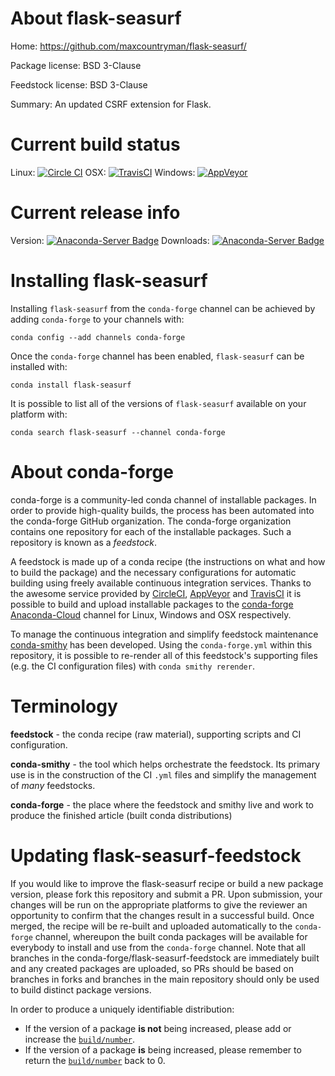 About flask-seasurf
===================

Home: https://github.com/maxcountryman/flask-seasurf/

Package license: BSD 3-Clause

Feedstock license: BSD 3-Clause

Summary: An updated CSRF extension for Flask.



Current build status
====================

Linux: [![Circle CI](https://circleci.com/gh/conda-forge/flask-seasurf-feedstock.svg?style=shield)](https://circleci.com/gh/conda-forge/flask-seasurf-feedstock)
OSX: [![TravisCI](https://travis-ci.org/conda-forge/flask-seasurf-feedstock.svg?branch=master)](https://travis-ci.org/conda-forge/flask-seasurf-feedstock)
Windows: [![AppVeyor](https://ci.appveyor.com/api/projects/status/github/conda-forge/flask-seasurf-feedstock?svg=True)](https://ci.appveyor.com/project/conda-forge/flask-seasurf-feedstock/branch/master)

Current release info
====================
Version: [![Anaconda-Server Badge](https://anaconda.org/conda-forge/flask-seasurf/badges/version.svg)](https://anaconda.org/conda-forge/flask-seasurf)
Downloads: [![Anaconda-Server Badge](https://anaconda.org/conda-forge/flask-seasurf/badges/downloads.svg)](https://anaconda.org/conda-forge/flask-seasurf)

Installing flask-seasurf
========================

Installing `flask-seasurf` from the `conda-forge` channel can be achieved by adding `conda-forge` to your channels with:

```
conda config --add channels conda-forge
```

Once the `conda-forge` channel has been enabled, `flask-seasurf` can be installed with:

```
conda install flask-seasurf
```

It is possible to list all of the versions of `flask-seasurf` available on your platform with:

```
conda search flask-seasurf --channel conda-forge
```


About conda-forge
=================

conda-forge is a community-led conda channel of installable packages.
In order to provide high-quality builds, the process has been automated into the
conda-forge GitHub organization. The conda-forge organization contains one repository
for each of the installable packages. Such a repository is known as a *feedstock*.

A feedstock is made up of a conda recipe (the instructions on what and how to build
the package) and the necessary configurations for automatic building using freely
available continuous integration services. Thanks to the awesome service provided by
[CircleCI](https://circleci.com/), [AppVeyor](http://www.appveyor.com/)
and [TravisCI](https://travis-ci.org/) it is possible to build and upload installable
packages to the [conda-forge](https://anaconda.org/conda-forge)
[Anaconda-Cloud](http://docs.anaconda.org/) channel for Linux, Windows and OSX respectively.

To manage the continuous integration and simplify feedstock maintenance
[conda-smithy](http://github.com/conda-forge/conda-smithy) has been developed.
Using the ``conda-forge.yml`` within this repository, it is possible to re-render all of
this feedstock's supporting files (e.g. the CI configuration files) with ``conda smithy rerender``.


Terminology
===========

**feedstock** - the conda recipe (raw material), supporting scripts and CI configuration.

**conda-smithy** - the tool which helps orchestrate the feedstock.
                   Its primary use is in the construction of the CI ``.yml`` files
                   and simplify the management of *many* feedstocks.

**conda-forge** - the place where the feedstock and smithy live and work to
                  produce the finished article (built conda distributions)


Updating flask-seasurf-feedstock
================================

If you would like to improve the flask-seasurf recipe or build a new
package version, please fork this repository and submit a PR. Upon submission,
your changes will be run on the appropriate platforms to give the reviewer an
opportunity to confirm that the changes result in a successful build. Once
merged, the recipe will be re-built and uploaded automatically to the
`conda-forge` channel, whereupon the built conda packages will be available for
everybody to install and use from the `conda-forge` channel.
Note that all branches in the conda-forge/flask-seasurf-feedstock are
immediately built and any created packages are uploaded, so PRs should be based
on branches in forks and branches in the main repository should only be used to
build distinct package versions.

In order to produce a uniquely identifiable distribution:
 * If the version of a package **is not** being increased, please add or increase
   the [``build/number``](http://conda.pydata.org/docs/building/meta-yaml.html#build-number-and-string).
 * If the version of a package **is** being increased, please remember to return
   the [``build/number``](http://conda.pydata.org/docs/building/meta-yaml.html#build-number-and-string)
   back to 0.
